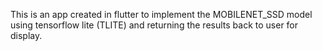 This is an app created in flutter to implement the MOBILENET_SSD model using tensorflow lite (TLITE) and returning the results back to user for display.
